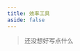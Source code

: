 ```yaml
---
title: 效率工具
aside: false
---
```


<script setup>
import Tools from "@/views/Tools.vue";
</script>

<Tools />

> 还没想好写点什么